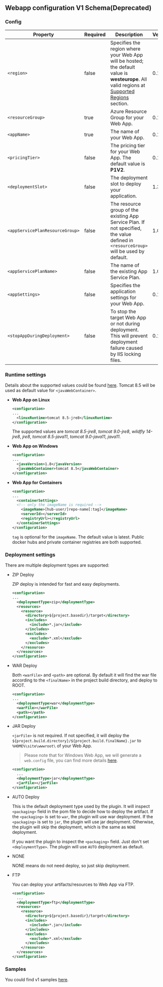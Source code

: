 ## Webapp configuration V1 Schema(Deprecated)

### Config

Property | Required | Description | Version
---|---|---|---
`<region>` | false | Specifies the region where your Web App will be hosted; the default value is **westeurope**. All valid regions at [Supported Regions](#region) section. | 0.1.0+
`<resourceGroup>` | true | Azure Resource Group for your Web App. | 0.1.0+
`<appName>` | true | The name of your Web App. | 0.1.0+
`<pricingTier>` | false | The pricing tier for your Web App. The default value is **P1V2**.| 0.1.0+
`<deploymentSlot>` | false | The deployment slot to deploy your application. | 1.3.0+
`<appServicePlanResourceGroup>` | false | The resource group of the existing App Service Plan. If not specified, the value defined in `<resourceGroup>` will be used by default. | 1.0.0+
`<appServicePlanName>` | false | The name of the existing App Service Plan. | 1.0.0+
`<appSettings>` | false | Specifies the application settings for your Web App. | 0.1.0+
`<stopAppDuringDeployment>` | false | To stop the target Web App or not during deployment. This will prevent deployment failure caused by IIS locking files. | 0.1.4+
  

### Runtime settings

  Details about the supported values could be found [here](README.md). Tomcat 8.5 will be used as default value for `<javaWebContainer>`.
  
- **Web App on Linux**
  ```xml
  <configuration>
  ...
    <linuxRuntime>tomcat 8.5-jre8</linuxRuntime>
  </configuration>
  ```
  The supported values are *tomcat 8.5-jre8*, *tomcat 9.0-jre8*, *wildfly 14-jre8*, *jre8*, *tomcat 8.5-java11*, *tomcat 9.0-java11*, *java11*.

- **Web App on Windows**
  ```xml
  <configuration>
  ...
    <javaVersion>1.8</javaVersion>
    <javaWebContainer>tomcat 8.5</javaWebContainer>
  </configuration>
  ```

- **Web App for Containers**    
  ```xml
  <configuration>
  ...
    <containerSettings>
    <!-- only the imageName is required --> 
      <imageName>[hub-user/]repo-name[:tag]</imageName>
      <serverId></serverId>
      <registryUrl></registryUrl>
    </containerSettings>
  </configuration>
  ```

    `tag` is optional for the `imageName`. The default value is latest. Public docker hubs and private container registries are both supported.


### Deployment settings

  There are multiple deployment types are supported:
    
- ZIP Deploy
    
  ZIP deploy is intended for fast and easy deployments.
  ```xml
  <configuration>
  ...
    <deploymentType>zip</deploymentType>
    <resources>
      <resource>
        <directory>${project.basedir}/target</directory>
        <includes>
          <include>*.jar</include>
        </includes>
        <excludes>
          <exclude>*.xml</exclude>
        </excludes>
      </resource>
    </resources>
  </configuration>
  ```
- WAR Deploy
    
  Both `<warFile>` and `<path>` are optional. By default it will find the war file according to the `<finalName>` in the  project build directory, and deploy to ROOT.
  ```xml
  <configuration>
  ...
    <deploymentType>war</deploymentType>
    <warFile></warFile>
    <path></path>
  </configuration>
  ```
- JAR Deploy
    
  `<jarFile>` is not required. If not specified, it will deploy the `${project.build.directory}/${project.build.finalName}.jar` to `%HOME%\site\wwwroot\` of your Web App. 
  > Please note that for Windows Web App, we will generate a `web.config` file, you can find more details [here](../docs/web-config.md).
  ```xml
  <configuration>
    ...
    <deploymentType>jar</deploymentType>
    <jarFile></jarFile>
  </configuration>
  ```
    
- AUTO Deploy

  This is the default deployment type used by the plugin. It will inspect `<packaging>` field in the pom file to decide how to deploy the artifact. If the `<packaging>` is set to `war`, the plugin will use war deployment. If the `<packaging>` is set to `jar`, the plugin will use jar deployment. Otherwise, the plugin will skip the deployment, which is the same as `NONE` deployment.

  If you want the plugin to inspect the `<packaging>` field. Just don't set `<deploymentType>`. The plugin will use `AUTO` deployment as default.


- NONE

  NONE means do not need deploy, so just skip deployment.

- FTP
 
  You can deploy your artifacts/resources to Web App via FTP.
  ```xml
  <configuration>
    ...
    <deploymentType>ftp</deploymentType>
    <resources>
      <resource>
        <directory>${project.basedir}/target</directory>
        <includes>
          <include>*.jar</include>
        </includes>
        <excludes>
          <exclude>*.xml</exclude>
        </excludes>
      </resource>
    </resources>
  </configuration>
  ```

### Samples
You could find v1 samples [here](../docs/web-app-samples-v1.md).